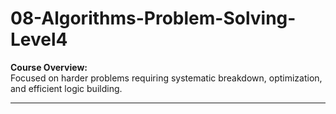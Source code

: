 ﻿# 08-Algorithms-Problem-Solving-Level4

**Course Overview:**  
Focused on harder problems requiring systematic breakdown, optimization, and efficient logic building.  

---
